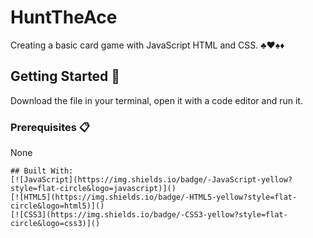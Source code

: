 # HuntTheAce
Creating a basic card game with JavaScript  HTML and CSS. ♣️♥️♠️♦️

## Getting Started  🚀

Download the file in your terminal, open it with a code editor and run it.

### Prerequisites  📋

None

```
## Built With:
[![JavaScript](https://img.shields.io/badge/-JavaScript-yellow?style=flat-circle&logo=javascript)]()
[![HTML5](https://img.shields.io/badge/-HTML5-yellow?style=flat-circle&logo=html5)]()
[![CSS3](https://img.shields.io/badge/-CSS3-yellow?style=flat-circle&logo=css3)]()
